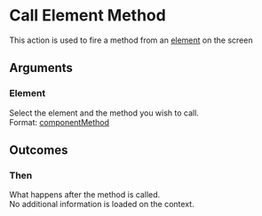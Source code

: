 # Call Element Method

This action is used to fire a method from an [element](../elements/) on the screen

## Arguments

### Element

Select the element and the method you wish to call.  
Format: [componentMethod](https://docs.abstra.app/docs/projects/front-end/arguments/argument-types#componentmethod)

## Outcomes

### Then

What happens after the method is called.  
No additional information is loaded on the context.

